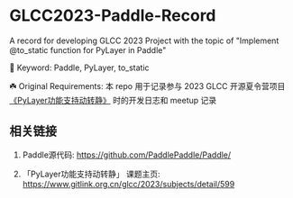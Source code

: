 # GLCC2023-Paddle-Record
A record for developing GLCC 2023 Project with the topic of  "Implement @to_static function for PyLayer in Paddle"

🚀 Keyword: Paddle, PyLayer, to_static

☘️ Original Requirements: 本 repo 用于记录参与 2023 GLCC 开源夏令营项目[《PyLayer功能支持动转静》](https://www.gitlink.org.cn/glcc/2023/subjects/detail/599) 时的开发日志和 meetup 记录

## 相关链接
1. Paddle源代码: https://github.com/PaddlePaddle/Paddle/

2. 「PyLayer功能支持动转静」 课题主页: https://www.gitlink.org.cn/glcc/2023/subjects/detail/599